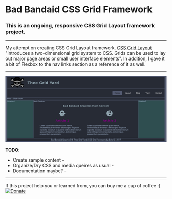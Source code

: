 # Bad Bandaid CSS Grid Framework

### This is an ongoing, responsive CSS Grid Layout framework project.
***
My attempt on creating CSS Grid Layout framework.  [CSS Grid Layout](https://developer.mozilla.org/en-US/docs/Web/CSS/CSS_Grid_Layout/Basic_Concepts_of_Grid_Layout) "introduces a two-dimensional grid system to CSS. Grids can be used to lay out major page areas or small user interface elements". In addition, I gave it a bit of Flexbox to the nav links section as a reference of it as well.
***
![Framework Snapshot](preview.png  "Thee Grid Yard Framework")

**TODO**:
- Create sample content -
- Organize/Dry CSS and media queires as usual -
- Documentation maybe? -

***
If this project help you or learned from, you can buy me a cup of coffee :)
[![Donate](https://img.shields.io/badge/Donate-PayPal-green.svg)](paypal.me/betogalvez)